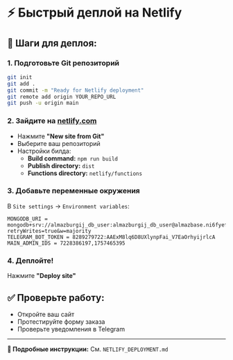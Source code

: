# ⚡ Быстрый деплой на Netlify

## 🚀 Шаги для деплоя:

### 1. Подготовьте Git репозиторий
```bash
git init
git add .
git commit -m "Ready for Netlify deployment"
git remote add origin YOUR_REPO_URL
git push -u origin main
```

### 2. Зайдите на [netlify.com](https://netlify.com)
- Нажмите **"New site from Git"**
- Выберите ваш репозиторий
- Настройки билда:
  - **Build command:** `npm run build`
  - **Publish directory:** `dist`
  - **Functions directory:** `netlify/functions`

### 3. Добавьте переменные окружения
В `Site settings` → `Environment variables`:

```
MONGODB_URI = mongodb+srv://almazburgij_db_user:almazburgij_db_user@almazbase.ni6fyef.mongodb.net/almazbur?retryWrites=true&w=majority
TELEGRAM_BOT_TOKEN = 8289279722:AAExM8lq6D8UXlynpFai_V7EaOrhyijrlcA
MAIN_ADMIN_IDS = 7228386197,1757465395
```

### 4. Деплойте!
Нажмите **"Deploy site"**

## ✅ Проверьте работу:
- Откройте ваш сайт
- Протестируйте форму заказа
- Проверьте уведомления в Telegram

---

**📖 Подробные инструкции:** См. `NETLIFY_DEPLOYMENT.md`